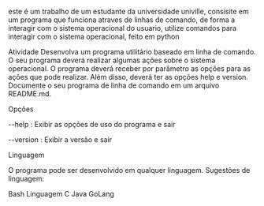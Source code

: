 este é um trabalho de um estudante da universidade univille, 
consisite em um programa que funciona atraves de linhas de comando, 
de forma a interagir com o sistema operacional do usuario,
utilize comandos para interagir com o sistema operacional, feito em python

Atividade
Desenvolva um programa utilitário baseado em linha de comando. O seu programa deverá realizar algumas ações sobre o sistema operacional. O programa deverá receber por parâmetro as opções para as ações que pode realizar. Além disso, deverá ter as opções help e version. Documente o seu programa de linha de comando em um arquivo README.md.

Opções 

--help : Exibir as opções de uso do programa e sair

--version : Exibir a versão e sair

 

Linguagem

O programa pode ser desenvolvido em qualquer linguagem. Sugestões de linguagem:

Bash
Linguagem C
Java
GoLang
